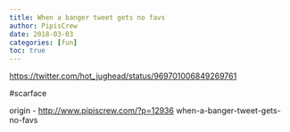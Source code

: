 ```yaml
---
title: When a banger tweet gets no favs
author: PipisCrew
date: 2018-03-03
categories: [fun]
toc: true
---
```


https://twitter.com/hot_jughead/status/969701006849269761

#scarface

origin - http://www.pipiscrew.com/?p=12936 when-a-banger-tweet-gets-no-favs